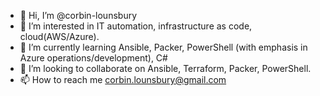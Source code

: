 - 👋 Hi, I’m @corbin-lounsbury
- 👀 I’m interested in IT automation, infrastructure as code, cloud(AWS/Azure). 
- 🌱 I’m currently learning Ansible, Packer, PowerShell (with emphasis in Azure operations/development), C#
- 💞️ I’m looking to collaborate on Ansible, Terraform, Packer, PowerShell. 
- 📫 How to reach me corbin.lounsbury@gmail.com

<!---
corbin-lounsbury/corbin-lounsbury is a ✨ special ✨ repository because its `README.md` (this file) appears on your GitHub profile.
You can click the Preview link to take a look at your changes.
--->
